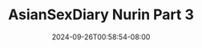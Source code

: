 --- 
title: "AsianSexDiary  Nurin Part 3"
description: "  bokep AsianSexDiary  Nurin Part 3     new"
date: 2024-09-26T00:58:54-08:00
file_code: "oleoj0xd3jnx"
draft: false
cover: "qh1ih7kk26lnszxh.jpg"
tags: ["AsianSexDiary", "Nurin", "Part", "bokep-indo", "bokep-viral", "bokep-ig"]
length: 2534
fld_id: "1390195"
foldername: "ASD"
categories: ["ASD"]
views: 13
---